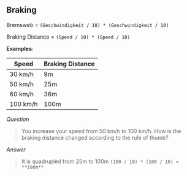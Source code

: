 ## Braking

Bremsweb = `(Geschwindigkeit / 10) * (Geschwindigkeit / 10)`

Braking Distance = `(Speed / 10) * (Speed / 10)`

**Examples**:

| Speed  | Braking Distance |
| ------------- | ------------- |
| 30 km/h  | 9m  |
| 50 km/h  | 25m |
| 60 km/h  | 36m |
| 100 km/h  | 100m |

*Question*
> You increase your speed from 50 km/h to 100 km/h. How is the braking distance changed according to the rule of thumb?

*Answer*
> It is quadrupled from 25m to 100m `(100 / 10) * (100 / 10) = **100m**`